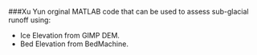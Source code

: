  
###Xu Yun orginal MATLAB code that can be used to assess sub-glacial runoff using:

- Ice Elevation from GIMP DEM.
- Bed Elevation from BedMachine.